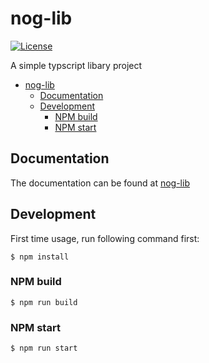 nog-lib
===================
[![License](https://img.shields.io/npm/l/@equinor/echo-core.svg)](https://github.com/Noggling/nog-lib/blob/main/package.json)

A simple typscript libary project 

- [nog-lib](#nog-lib)
  - [Documentation](#documentation)
  - [Development](#development)
    - [NPM build](#npm-build)
    - [NPM start](#npm-start)

## Documentation

The documentation can be found at [nog-lib](https://noggling.github.io/nog-lib/)


## Development

First time usage, run following command first:

```sh-session
$ npm install
```

### NPM build

```sh-session
$ npm run build
```

### NPM start

```sh-session
$ npm run start
```